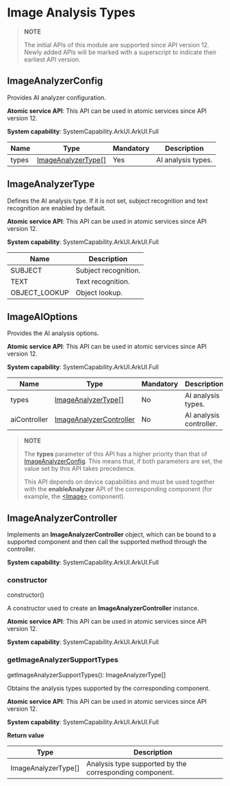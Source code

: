 # Image Analysis Types

>**NOTE**
>
>The initial APIs of this module are supported since API version 12. Newly added APIs will be marked with a superscript to indicate their earliest API version.


## ImageAnalyzerConfig

Provides AI analyzer configuration.

**Atomic service API**: This API can be used in atomic services since API version 12.

**System capability**: SystemCapability.ArkUI.ArkUI.Full

| Name    | Type               | Mandatory  | Description                  |
| ------ | ----------------- | ---- | -------------------- |
| types | [ImageAnalyzerType[]](#imageanalyzertype) | Yes| AI analysis types. |

## ImageAnalyzerType

Defines the AI analysis type. If it is not set, subject recognition and text recognition are enabled by default.

**Atomic service API**: This API can be used in atomic services since API version 12.

**System capability**: SystemCapability.ArkUI.ArkUI.Full

| Name    | Description          |
| -------- | -------- |
| SUBJECT | Subject recognition.|
| TEXT | Text recognition.|
| OBJECT_LOOKUP | Object lookup.|

## ImageAIOptions

Provides the AI analysis options.

**Atomic service API**: This API can be used in atomic services since API version 12.

**System capability**: SystemCapability.ArkUI.ArkUI.Full

| Name    | Type               | Mandatory  | Description                  |
| ------ | ----------------- | ---- | -------------------- |
| types | [ImageAnalyzerType[]](#imageanalyzertype) | No| AI analysis types.|
| aiController | [ImageAnalyzerController](#imageanalyzercontroller) | No| AI analysis controller.|

> **NOTE**
>
> The **types** parameter of this API has a higher priority than that of [ImageAnalyzerConfig](#imageanalyzerconfig). This means that, if both parameters are set, the value set by this API takes precedence.
>
> This API depends on device capabilities and must be used together with the **enableAnalyzer** API of the corresponding component (for example, the [\<Image>](ts-basic-components-image.md#enableanalyzer11) component).

## ImageAnalyzerController

Implements an **ImageAnalyzerController** object, which can be bound to a supported component and then call the supported method through the controller.

**System capability**: SystemCapability.ArkUI.ArkUI.Full

### constructor

constructor()

A constructor used to create an **ImageAnalyzerController** instance.

**Atomic service API**: This API can be used in atomic services since API version 12.

**System capability**: SystemCapability.ArkUI.ArkUI.Full

### getImageAnalyzerSupportTypes

getImageAnalyzerSupportTypes(): ImageAnalyzerType[]

Obtains the analysis types supported by the corresponding component.

**Atomic service API**: This API can be used in atomic services since API version 12.

**System capability**: SystemCapability.ArkUI.ArkUI.Full

**Return value**

| Type    | Description                     |
| ------ | ----------------------- |
| ImageAnalyzerType[] | Analysis type supported by the corresponding component.|
